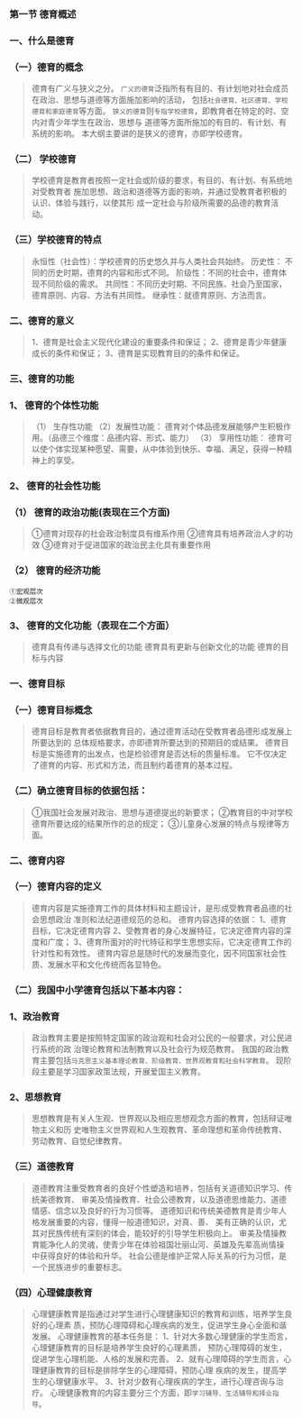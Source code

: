 ### 第一节 德育概述
### 一、什么是德育
### （一）德育的概念
>   德育有广义与狭义之分。
`广义的德育`泛指所有有目的、有计划地对社会成员在政治、思想与道德等方面施加影响的活动，
包括`社会德育、社区德育、学校德育和家庭德育`等方面。
`狭义的德育`则`专指学校德育`，即教育者在特定的时、空内对青少年学生在政治、思想与
道德等方面所施加的有目的、有计划、有系统的影响。
本大纲主要讲的是狭义的德育，亦即学校德育。

### （二） 学校德育
>   学校德育是教育者按照一定社会或阶级的要求，有目的、有计划、有系统地对受教育者
施加思想、政治和道德等方面的影响，并通过受教育者积极的认识、体验与践行，以使其形
成一定社会与阶级所需要的品德的教育活动。

### （三）学校德育的特点
>   永恒性（社会性）：学校德育的历史悠久并与人类社会共始终。
    历史性： 不同的历史时期，德育的内容和形式不同。
    阶级性：不同的社会中，德育体现不同阶级的需求。
    共同性：不同历史时期、不同民族、社会乃至国家，德育原则、内容、方法有共同性。
    继承性：就德育原则、方法而言。
    
### 二、德育的意义
>   1、德育是社会主义现代化建设的重要条件和保证；
    2、德育是青少年健康成长的条件和保证；
    3、德育是实现教育目的的条件和保证。
    
### 三、德育的功能
### 1、 德育的个体性功能
>   （1） 生存性功能
    （2）发展性功能：
        德育对个体品德发展能够产生积极作用。（品德三个维度：品德内容、形式、能力）
    （3） 享用性功能：
    德育可以使个体实现某种愿望、需要，从中体验到快乐、幸福、满足，获得一种精神上的享受。
    
### 2、 德育的社会性功能
### （1） 德育的政治功能(表现在三个方面)
>   ①德育对现存的社会政治制度具有维系作用
    ②德育具有培养政治人才的功效
    ③德育对于促进国家的政治民主化具有重要作用
    
### （2） 德育的经济功能
    ①宏观层次
    ②微观层次
    
### 3、 德育的文化功能（表现在二个方面）
>   德育具有传递与选择文化的功能
    德育具有更新与创新文化的功能
    德育的目标与内容
    
### 一、德育目标
### （一）德育目标概念
>   德育目标是教育者依据教育目的，通过德育活动在受教育者品德形成发展上所要达到的
总体规格要求，亦即德育所要达到的预期目的或结果。
德育目标是实施德育的出发点，也是检验德育是否达标的质量标准。
它不仅决定了德育的内容、形式和方法，而且制约着德育的基本过程。

### （二）确立德育目标的依据包括：
>   ①我国社会发展对政治、思想与道德提出的新要求；
    ②教育目的中对学校德育所要达成的结果所作的总的规定；
    ③儿童身心发展的特点与规律等方面。
    
### 二、德育内容
### （一）德育内容的定义
>   德育内容是实施德育工作的具体材料和主题设计，是形成受教育者品德的社会思想政治
准则和法纪道德规范的总和。
德育内容选择的依据：
    1、德育目标，它决定德育内容
    2、受教育者的身心发展特征，它决定德育内容的深度和广度；
    3、德育所面对的时代特征和学生思想实际，它决定德育工作的针对性和有效性。
    德育内容总是随时代的发展而变化，因不同国家社会性质、发展水平和文化传统而各显特色。
    
### （二）我国中小学德育包括以下基本内容：
### 1、政治教育
>   政治教育主要是按照特定国家的政治观和社会对公民的一般要求，对公民进行系统的政
治理论教育和法制教育以及社会行为规范教育。
我国的政治教育主要包括`马克思主义基本理论教育、阶级教育、世界观教育和社会科学教育`。
现阶段主要是学习国家政策法规，开展爱国主义教育。

### 2、思想教育
>   思想教育是有关人生观、世界观以及相应思想观念方面的教育，包括辩证唯物主义和历
史唯物主义世界观和人生观教育、革命理想和革命传统教育、劳动教育、自觉纪律教育。

### （三）道德教育
>   道德教育注重受教育者的良好个性塑造和培养，包括有关道德知识学习、传统美德教育、
审美及情操教育、社会公德教育，以及道德思维能力、道德情感、信念以及良好的行为习惯等。
道德知识和传统美德教育是青少年人格发展重要的内容，懂得一般道德知识，对真、善、
美有正确的认识，尤其对民族传统有深刻的体会，能较好的引导学生积极向上。
审美及情操教育能净化人的灵魂，使青少年在体验祖国壮丽山河、英雄及先辈高尚情操
中获得良好的体验和升华。
社会公德是维护正常人际关系的行为习惯，是一个民族进步的重要标志。

### （四）心理健康教育
>   心理健康教育是指通过对学生进行心理健康知识的教育和训练，培养学生良好的心理素
质，预防心理障碍和心理疾病的发生，促进学生身心全面和谐发展。
心理健康教育的基本任务是：
    1、针对大多数心理健康的学生而言，心理健康教育的目标是培养学生良好的心理素质，
预防心理障碍的发生，促进学生心理机能、人格的发展和完善。
    2、就有心理障碍的学生而言，心理健康教育的目标是排除学生的心理障碍，预防心理
疾病的发生，提高学生的心理健康水平。
    3、针对少数有心理疾病的学生，进行心理咨询与治疗。
    心理健康教育的内容主要分三个方面，即`学习辅导、生活辅导和择业指导`。